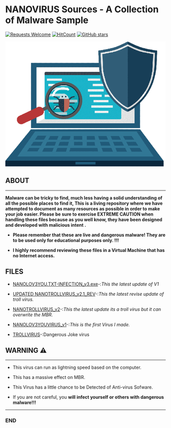 # NANOVIRUS Sources - A Collection of Malware Sample

[![Requests Welcome](https://img.shields.io/badge/requests-welcome-brightgreen.svg?style=round)](https://github.com/anonymouschichvy/VirusCollection/issues)
[![HitCount](http://hits.dwyl.com/Virus-Samples/Malware-Sample-Sources.svg)](https://github.com/anonymouschichvy/VirusCollection)
[![GitHub stars](https://img.shields.io/github/stars/Virus-Samples/Malware-Sample-Sources.svg?style=social&label=Star&maxAge=2592000)](https://github.com/anonymouschichvy/VirusCollection)

![Logo](https://github.com/anonymouschichvy/VirusCollection/blob/main/image/nanocollection-removebg-preview.png)

## ABOUT
---
**Malware can be tricky to find, much less having a solid understanding of all the possible places to find it,  This is a living repository where we have attempted to document as many resources as possible in order to make your job easier.  Please be sure to exercise EXTREME CAUTION when handling these files because as you well know, they have been designed and developed with malicious intent .**

* **Please remember that these are live and dangerous malware! They are to be used only for educational purposes only. !!!**

* **I highly recommend reviewing these files in a Virtual Machine that has no Internet access.**

## FILES

* [NANOLOV3YOU.TXT-INFECTION_v3.exe](https://github.com/anonymouschichvy/VirusCollection/blob/main/FILES/NANOLOV3YOU.TXT-INFECTION_v3.zip)-:*This the latest update of V1*

* [UPDATED NANOTROLLVIRUS_v2.1_REV](https://github.com/anonymouschichvy/VirusCollection/blob/main/FILES/REV_NANOTROLLVIRUS.rar)-:*This the latest revise update of troll virus.*

* [NANOTROLLVIRUS_v2](https://github.com/anonymouschichvy/VirusCollection/blob/main/FILES/NANOTROLLVIRUS_v2.zip)-:*This the latest update its a troll virus but it can overwrite the MBR.*

* [NANOLOV3YOUVIRUS_v1](https://github.com/anonymouschichvy/VirusCollection/blob/main/FILES/NANOLOV3YOUVIRUS_v1.zip)-:*This is the first Virus I made.*

* [TROLLVIRUS](https://github.com/anonymouschichvy/VirusCollection/blob/main/FILES/NANOTROLLVIRUS.zip)-:Dangerous Joke virus
## WARNING ⚠️
---
* This virus can run as lightning speed based on the computer.

* This has a massive effect on MBR.

* This Virus has a little chance to be Detected of Anti-virus Sofware.
 
* If you are not careful, you **will infect yourself or others with dangerous malware!!!**
---
### END

